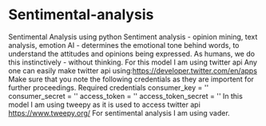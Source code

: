 # Sentimental-analysis
Sentimental Analysis using python
Sentiment analysis - opinion mining, text analysis, emotion AI - determines the emotional tone behind words, to understand the attitudes and opinions being expressed. As humans, we do this instinctively - without thinking.
For this model I am using twitter api
Any one can easily make twitter api using:https://developer.twitter.com/en/apps
Make sure that you note the following credentials as they are importent for further proceedings.
Required credentials
consumer_key = ''
consumer_secret = ''
access_token = ''
access_token_secret = ''
In this model I am using tweepy as it is used to access twitter api https://www.tweepy.org/
For sentimental analysis I am using vader.
